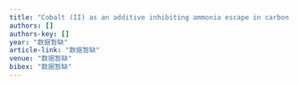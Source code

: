 ```yaml
---
title: "Cobalt (II) as an additive inhibiting ammonia escape in carbon capture using ammonia solution"
authors: []
authors-key: []
year: "数据暂缺"
article-link: "数据暂缺"
venue: "数据暂缺"
bibex: "数据暂缺"
---
```

